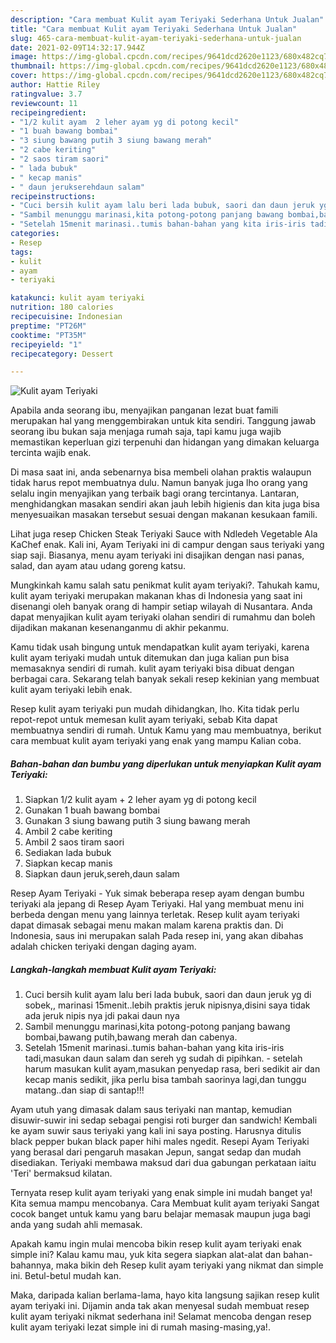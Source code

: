 ```yaml
---
description: "Cara membuat Kulit ayam Teriyaki Sederhana Untuk Jualan"
title: "Cara membuat Kulit ayam Teriyaki Sederhana Untuk Jualan"
slug: 465-cara-membuat-kulit-ayam-teriyaki-sederhana-untuk-jualan
date: 2021-02-09T14:32:17.944Z
image: https://img-global.cpcdn.com/recipes/9641dcd2620e1123/680x482cq70/kulit-ayam-teriyaki-foto-resep-utama.jpg
thumbnail: https://img-global.cpcdn.com/recipes/9641dcd2620e1123/680x482cq70/kulit-ayam-teriyaki-foto-resep-utama.jpg
cover: https://img-global.cpcdn.com/recipes/9641dcd2620e1123/680x482cq70/kulit-ayam-teriyaki-foto-resep-utama.jpg
author: Hattie Riley
ratingvalue: 3.7
reviewcount: 11
recipeingredient:
- "1/2 kulit ayam  2 leher ayam yg di potong kecil"
- "1 buah bawang bombai"
- "3 siung bawang putih 3 siung bawang merah"
- "2 cabe keriting"
- "2 saos tiram saori"
- " lada bubuk"
- " kecap manis"
- " daun jerukserehdaun salam"
recipeinstructions:
- "Cuci bersih kulit ayam lalu beri lada bubuk, saori dan daun jeruk yg di sobek,, marinasi 15menit..lebih praktis jeruk nipisnya,disini saya tidak ada jeruk nipis nya jdi pakai daun nya"
- "Sambil menunggu marinasi,kita potong-potong panjang bawang bombai,bawang putih,bawang merah dan cabenya."
- "Setelah 15menit marinasi..tumis bahan-bahan yang kita iris-iris tadi,masukan daun salam dan sereh yg sudah di pipihkan.  setelah harum masukan kulit ayam,masukan penyedap rasa, beri sedikit air dan kecap manis sedikit, jika perlu bisa tambah saorinya lagi,dan tunggu matang..dan siap di santap!!!"
categories:
- Resep
tags:
- kulit
- ayam
- teriyaki

katakunci: kulit ayam teriyaki 
nutrition: 180 calories
recipecuisine: Indonesian
preptime: "PT26M"
cooktime: "PT35M"
recipeyield: "1"
recipecategory: Dessert

---
```



![Kulit ayam Teriyaki](https://img-global.cpcdn.com/recipes/9641dcd2620e1123/680x482cq70/kulit-ayam-teriyaki-foto-resep-utama.jpg)

Apabila anda seorang ibu, menyajikan panganan lezat buat famili merupakan hal yang menggembirakan untuk kita sendiri. Tanggung jawab seorang ibu bukan saja menjaga rumah saja, tapi kamu juga wajib memastikan keperluan gizi terpenuhi dan hidangan yang dimakan keluarga tercinta wajib enak.

Di masa  saat ini, anda sebenarnya bisa membeli olahan praktis walaupun tidak harus repot membuatnya dulu. Namun banyak juga lho orang yang selalu ingin menyajikan yang terbaik bagi orang tercintanya. Lantaran, menghidangkan masakan sendiri akan jauh lebih higienis dan kita juga bisa menyesuaikan masakan tersebut sesuai dengan makanan kesukaan famili. 

Lihat juga resep Chicken Steak Teriyaki Sauce with Ndledeh Vegetable Ala KaChef enak. Kali ini, Ayam Teriyaki ini di campur dengan saus teriyaki yang siap saji. Biasanya, menu ayam teriyaki ini disajikan dengan nasi panas, salad, dan ayam atau udang goreng katsu.

Mungkinkah kamu salah satu penikmat kulit ayam teriyaki?. Tahukah kamu, kulit ayam teriyaki merupakan makanan khas di Indonesia yang saat ini disenangi oleh banyak orang di hampir setiap wilayah di Nusantara. Anda dapat menyajikan kulit ayam teriyaki olahan sendiri di rumahmu dan boleh dijadikan makanan kesenanganmu di akhir pekanmu.

Kamu tidak usah bingung untuk mendapatkan kulit ayam teriyaki, karena kulit ayam teriyaki mudah untuk ditemukan dan juga kalian pun bisa memasaknya sendiri di rumah. kulit ayam teriyaki bisa dibuat dengan berbagai cara. Sekarang telah banyak sekali resep kekinian yang membuat kulit ayam teriyaki lebih enak.

Resep kulit ayam teriyaki pun mudah dihidangkan, lho. Kita tidak perlu repot-repot untuk memesan kulit ayam teriyaki, sebab Kita dapat membuatnya sendiri di rumah. Untuk Kamu yang mau membuatnya, berikut cara membuat kulit ayam teriyaki yang enak yang mampu Kalian coba.

<!--inarticleads1-->

##### Bahan-bahan dan bumbu yang diperlukan untuk menyiapkan Kulit ayam Teriyaki:

1. Siapkan 1/2 kulit ayam + 2 leher ayam yg di potong kecil
1. Gunakan 1 buah bawang bombai
1. Gunakan 3 siung bawang putih 3 siung bawang merah
1. Ambil 2 cabe keriting
1. Ambil 2 saos tiram saori
1. Sediakan  lada bubuk
1. Siapkan  kecap manis
1. Siapkan  daun jeruk,sereh,daun salam


Resep Ayam Teriyaki - Yuk simak beberapa resep ayam dengan bumbu teriyaki ala jepang di Resep Ayam Teriyaki. Hal yang membuat menu ini berbeda dengan menu yang lainnya terletak. Resep kulit ayam teriyaki dapat dimasak sebagai menu makan malam karena praktis dan. Di Indonesia, saus ini merupakan salah Pada resep ini, yang akan dibahas adalah chicken teriyaki dengan daging ayam. 

<!--inarticleads2-->

##### Langkah-langkah membuat Kulit ayam Teriyaki:

1. Cuci bersih kulit ayam lalu beri lada bubuk, saori dan daun jeruk yg di sobek,, marinasi 15menit..lebih praktis jeruk nipisnya,disini saya tidak ada jeruk nipis nya jdi pakai daun nya
1. Sambil menunggu marinasi,kita potong-potong panjang bawang bombai,bawang putih,bawang merah dan cabenya.
1. Setelah 15menit marinasi..tumis bahan-bahan yang kita iris-iris tadi,masukan daun salam dan sereh yg sudah di pipihkan. -  setelah harum masukan kulit ayam,masukan penyedap rasa, beri sedikit air dan kecap manis sedikit, jika perlu bisa tambah saorinya lagi,dan tunggu matang..dan siap di santap!!!


Ayam utuh yang dimasak dalam saus teriyaki nan mantap, kemudian disuwir-suwir ini sedap sebagai pengisi roti burger dan sandwich! Kembali ke ayam suwir saus teriyaki yang kali ini saya posting. Harusnya ditulis black pepper bukan black paper hihi males ngedit. Resepi Ayam Teriyaki yang berasal dari pengaruh masakan Jepun, sangat sedap dan mudah disediakan. Teriyaki membawa maksud dari dua gabungan perkataan iaitu &#39;Teri&#39; bermaksud kilatan. 

Ternyata resep kulit ayam teriyaki yang enak simple ini mudah banget ya! Kita semua mampu mencobanya. Cara Membuat kulit ayam teriyaki Sangat cocok banget untuk kamu yang baru belajar memasak maupun juga bagi anda yang sudah ahli memasak.

Apakah kamu ingin mulai mencoba bikin resep kulit ayam teriyaki enak simple ini? Kalau kamu mau, yuk kita segera siapkan alat-alat dan bahan-bahannya, maka bikin deh Resep kulit ayam teriyaki yang nikmat dan simple ini. Betul-betul mudah kan. 

Maka, daripada kalian berlama-lama, hayo kita langsung sajikan resep kulit ayam teriyaki ini. Dijamin anda tak akan menyesal sudah membuat resep kulit ayam teriyaki nikmat sederhana ini! Selamat mencoba dengan resep kulit ayam teriyaki lezat simple ini di rumah masing-masing,ya!.

